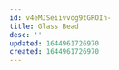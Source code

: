 ```yaml
---
id: v4eMJSeiivvog9tGROIn-
title: Glass Bead
desc: ''
updated: 1644961726970
created: 1644961726970
---
```


